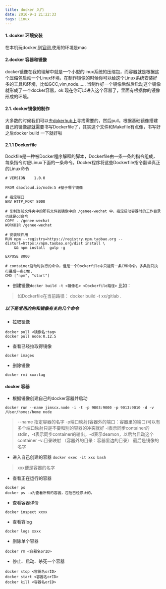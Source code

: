 ```yaml
---
title: docker 入门
date: 2016-9-1 21:22:33
tags: Linux 
---
```

#### 1. dcoker 环境安装
在本机玩docker,到[官网](https://docs.docker.com/engine/getstarted/step_one/),使用的环境是mac

#### 2.docker 容器和镜像 
docker镜像在我的理解中就是一个小型的linux系统的压缩包，而容器就是根据这个压缩包启动一个Linux环境，在制作镜像的时候你可以给这个Linux系统安装好多的工具和环境，比如GCC,vim,node......
当制作好一个镜像后然后启动这个镜像就形成了一个docker容器，ok 现在你可以进入这个容器了，里面有根据你的镜像形成的环境。

#### 2.1. docker镜像的制作
大多数的时候我们可以去[dokerhub上](https://hub.docker.com/)寻找需要的，然后pull。根据基础镜像搭建自己的镜像那就需要书写Dockerfile了，其实这个文件和Makefile有点像，书写好之后docker build 一下就好啦
 
 #### 2.1.1 Dockerfile
 Dockfile是一种被Docker程序解释的脚本，Dockerfile由一条一条的指令组成，每条指令对应Linux下面的一条命令。Docker程序将这些Dockerfile指令翻译真正的Linux命令
```
# VERSION    1.0.0 

FROM daocloud.io/node:5 #基于哪个镜像

# 指定端口
ENV HTTP_PORT 8000

# 复制当前文件夹中的所有文件到镜像中的 /genee-wechat 中，指定启动容器时的工作目录也就是cd命令
COPY . /genee-wechat
WORKDIR /genee-wechat

# 安装软件用
RUN npm --registry=https://registry.npm.taobao.org --disturl=https://npm.taobao.org/dist install \
    && npm install  gulp -g 

EXPOSE 8000

# container启动时执行的命令，但是一个Dockerfile中只能有一条CMD命令，多条则只执行最后一条CMD.
CMD ["npm", "start"] 
```
* 创建镜像`docker build -t <镜像名> <Dockerfile路径>` 比如：

>  如Dockerfile在当前路径： docker build -t xx/gitlab .

##### 以下是常用的的和镜像有关的几个命令 
* 拉取镜像
```
docker pull <镜像名:tag>
docker pull node:0.12.5
```

* 查看已经拉取得镜像
```
docker images
```

* 删除镜像
```
docker rmi xxx:tag
```

#### docker 容器
* 根据镜像创建自己的docker容器并启动
```
docker run --name jimscx.node -i -t -p 9003:9000 -p 9013:9010 -d -v /User/home:/home node
```
> --name 指定容器的名字 -p端口映射(容器外的端口：容器里的端口)可以有多个端口映射只是不要和别的容器的冲突就好 -i表示同步container的stdin，-t表示同步container的输出，-d表示deamon，以后台启动这个container -v:目录映射 （容器外的目录：容器里边的目录） 最后是镜像的名字

* 进入自己创建的容器
`docker exec -it xxx bash`
>xxx便是容器的名字

* 查看正在运行的容器

```
docker ps
docker ps -a为查看所有的容器，包括已经停止的。
```
* 查看容器详情

```
docker inspect xxxx
```
* 查看容log

```
docker logs xxxx
```

* 删除单个容器

```
docker rm <容器名orID>
```
* 停止、启动、杀死一个容器

```
docker stop <容器名orID>
docker start <容器名orID>
docker kill <容器名orID>
```


